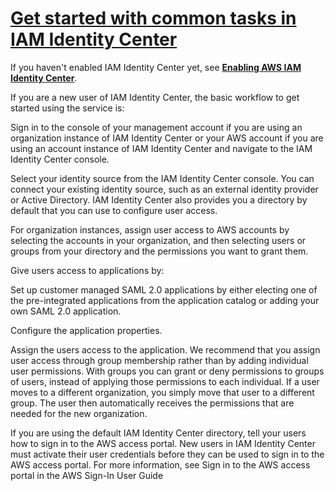 # **[Get started with common tasks in IAM Identity Center](https://docs.aws.amazon.com/singlesignon/latest/userguide/getting-started.html)**

If you haven't enabled IAM Identity Center yet, see **[Enabling AWS IAM Identity Center](https://docs.aws.amazon.com/singlesignon/latest/userguide/get-set-up-for-idc.html)**.

If you are a new user of IAM Identity Center, the basic workflow to get started using the service is:

Sign in to the console of your management account if you are using an organization instance of IAM Identity Center or your AWS account if you are using an account instance of IAM Identity Center and navigate to the IAM Identity Center console.

Select your identity source from the IAM Identity Center console. You can connect your existing identity source, such as an external identity provider or Active Directory. IAM Identity Center also provides you a directory by default that you can use to configure user access.

For organization instances, assign user access to AWS accounts by selecting the accounts in your organization, and then selecting users or groups from your directory and the permissions you want to grant them.

Give users access to applications by:

Set up customer managed SAML 2.0 applications by either electing one of the pre-integrated applications from the application catalog or adding your own SAML 2.0 application.

Configure the application properties.

Assign the users access to the application. We recommend that you assign user access through group membership rather than by adding individual user permissions. With groups you can grant or deny permissions to groups of users, instead of applying those permissions to each individual. If a user moves to a different organization, you simply move that user to a different group. The user then automatically receives the permissions that are needed for the new organization.

If you are using the default IAM Identity Center directory, tell your users how to sign in to the AWS access portal. New users in IAM Identity Center must activate their user credentials before they can be used to sign in to the AWS access portal. For more information, see Sign in to the AWS access portal in the AWS Sign-In User Guide
